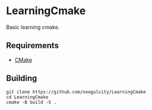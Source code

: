 # LearningCmake
 Basic learning cmake.


## Requirements
* [CMake](https://cmake.org/)


## Building
```
git clone https://github.com/neogulcity/LearningCmake
cd LearningCmake
cmake -B build -S .
```
